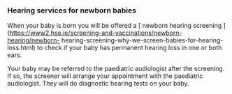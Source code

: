 ###  Hearing services for newborn babies

When your baby is born you will be offered a [ newborn hearing screening
](https://www2.hse.ie/screening-and-vaccinations/newborn-hearing/newborn-
hearing-screening-why-we-screen-babies-for-hearing-loss.html) to check if your
baby has permanent hearing loss in one or both ears.

Your baby may be referred to the paediatric audiologist after the screening.
If so, the screener will arrange your appointment with the paediatric
audiologist. They will do diagnostic hearing tests on your baby.
